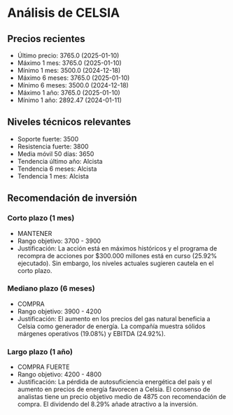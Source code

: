 # Análisis de CELSIA

## Precios recientes
- Último precio: 3765.0 (2025-01-10)
- Máximo 1 mes: 3765.0 (2025-01-10)
- Mínimo 1 mes: 3500.0 (2024-12-18)
- Máximo 6 meses: 3765.0 (2025-01-10)
- Mínimo 6 meses: 3500.0 (2024-12-18)
- Máximo 1 año: 3765.0 (2025-01-10)
- Mínimo 1 año: 2892.47 (2024-01-11)

## Niveles técnicos relevantes
- Soporte fuerte: 3500
- Resistencia fuerte: 3800
- Media móvil 50 días: 3650
- Tendencia último año: Alcista
- Tendencia 6 meses: Alcista
- Tendencia 1 mes: Alcista

## Recomendación de inversión

### Corto plazo (1 mes)
- MANTENER
- Rango objetivo: 3700 - 3900
- Justificación: La acción está en máximos históricos y el programa de recompra de acciones por $300.000 millones está en curso (25.92% ejecutado). Sin embargo, los niveles actuales sugieren cautela en el corto plazo.

### Mediano plazo (6 meses)
- COMPRA
- Rango objetivo: 3900 - 4200
- Justificación: El aumento en los precios del gas natural beneficia a Celsia como generador de energía. La compañía muestra sólidos márgenes operativos (19.08%) y EBITDA (24.92%).

### Largo plazo (1 año)
- COMPRA FUERTE
- Rango objetivo: 4200 - 4800
- Justificación: La pérdida de autosuficiencia energética del país y el aumento en precios de energía favorecen a Celsia. El consenso de analistas tiene un precio objetivo medio de 4875 con recomendación de compra. El dividendo del 8.29% añade atractivo a la inversión.
